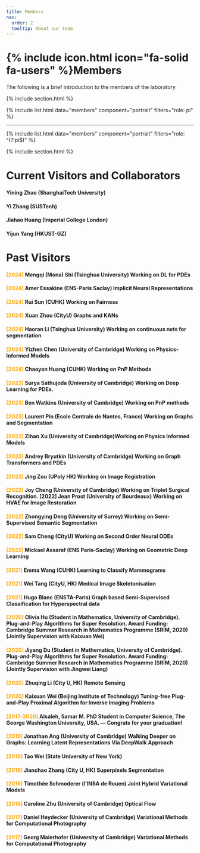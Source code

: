 ```yaml
---
title: Members
nav:
  order: 2
  tooltip: About our team
---
```


# {% include icon.html icon="fa-solid fa-users" %}Members

The following is a brief introduction to the members of the laboratory

{% include section.html %}

{% include list.html data="members" component="portrait" filters="role: pi" %}

---

{% include list.html data="members" component="portrait" filters="role: ^(?!pi$)" %}


{% include section.html %}

# Current Visitors and Collaborators
#### Yining Zhao (ShanghaiTech University)
#### Yi Zhang (SUSTech)
#### Jiahao Huang (Imperial College London)
#### Yijun Yang (HKUST-GZ)

# Past Visitors
#### <span style="color: orange;">[2024]</span> Mengqi (Mona) Shi (Tsinghua University) Working on DL for PDEs
#### <span style="color: orange;">[2024]</span> Amer Essakine (ENS-Paris Saclay) Implicit Neural Representations
#### <span style="color: orange;">[2024]</span> Rui Sun (CUHK) Working on Fairness
#### <span style="color: orange;">[2024]</span> Xuan Zhou (CityU) Graphs and KANs
#### <span style="color: orange;">[2024]</span> Haoran Li (Tsinghua University) Working on continuous nets for segmentation
#### <span style="color: orange;">[2024]</span> Yizhen Chen (University of Cambridge) Working on Physics-Informed Models 
#### <span style="color: orange;">[2024]</span> Chaoyan Huang (CUHK) Working on PnP Methods
#### <span style="color: orange;">[2023]</span> Surya Sathujoda (University of Cambridge) Working on Deep Learning for PDEs.
#### <span style="color: orange;">[2023]</span> Ben Watkins (University of Cambridge) Working on PnP methods
#### <span style="color: orange;">[2023]</span> Laurent Pin (Ecole Centrale de Nantes, France) Working on Graphs and Segmentation
#### <span style="color: orange;">[2023]</span> Zihan Xu (University of Cambridge)Working on Physics Informed Models
#### <span style="color: orange;">[2023]</span> Andrey Bryutkin (University of Cambridge) Working on Graph Transformers and PDEs
#### <span style="color: orange;">[2023]</span> Jing Zou (UPoly HK) Working on Image Registration
#### <span style="color: orange;">[2022]</span> Joy Cheng (University of Cambridge)  Working on Triplet Surgical Recognition. [2022]</span> Jean Prost (University of Bourdeaux) Working on HVAE for Image Restoration
#### <span style="color: orange;">[2022]</span> Zhongying  Deng (University of Surrey) Working on Semi-Supervised Semantic Segmentation
#### <span style="color: orange;">[2022]</span> Sam Cheng (CityU)  Working on Second Order Neural ODEs
#### <span style="color: orange;">[2022]</span> Mickael Assaraf  (ENS Paris-Saclay)  Working on Geometric Deep Learning  
#### <span style="color: orange;">[2021]</span> Emma Wang  (CUHK) Learning to Classify Mammograms 
#### <span style="color: orange;">[2021]</span> Wei Tang  (CityU, HK) Medical Image Skeletonisation
#### <span style="color: orange;">[2021]</span> Hugo Blanc (ENSTA-Paris) Graph based Semi-Supervised Classification for Hyperspectral data 
#### <span style="color: orange;">[2020]</span> Olivia Hu  (Student in Mathematics, University of Cambridge). Plug-and-Play Algorithms for Super Resolution. Award Funding: Cambridge Summer Research in Mathematics Programme (SRIM, 2020) (Jointly Supervision with Kaixuan Wei) 
#### <span style="color: orange;">[2020]</span> Jiyang Du (Student in Mathematics, University of Cambridge). Plug-and-Play Algorithms for Super Resolution. Award Funding: Cambridge Summer Research in Mathematics Programme (SRIM, 2020) (Jointly Supervision with Jingwei Liang)
#### <span style="color: orange;">[2020]</span> Zhuqing Li  (City U, HK) Remote Sensing
#### <span style="color: orange;">[2020]</span> Kaixuan Wei (Beijing Institute of Technology) Tuning-free Plug-and-Play Proximal Algorithm for Inverse Imaging Problems
#### <span style="color: orange;">[2017-2020]</span> Alsaleh, Samar M. PhD Student in Computer Science, The George Washington University, USA.  — Congrats for your graduation!
#### <span style="color: orange;">[2019]</span> Jonathan Ang (University of Cambridge) Walking Deeper on Graphs: Learning Latent Representations Via DeepWalk Approach
#### <span style="color: orange;">[2019]</span> Tao Wei (State University of New York)
#### <span style="color: orange;">[2019]</span> Jianchao Zhang (City U, HK) Superpixels Segmentation
#### <span style="color: orange;">[2019]</span> Timothée Schmoderer (l’INSA de Rouen) Joint Hybrid Variational Models
#### <span style="color: orange;">[2018]</span> Caroline Zhu (University of Cambridge) Optical Flow
#### <span style="color: orange;">[2017]</span> Daniel Heydecker (University of Cambridge) Variational Methods for Computational Photography
#### <span style="color: orange;">[2017]</span> Georg Maierhofer (University of Cambridge) Variational Methods for Computational Photography